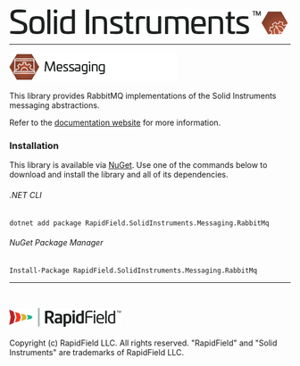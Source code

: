 <!--
Copyright (c) RapidField LLC. Licensed under the MIT License. See LICENSE.txt in the project root for license information.
-->

![Solid Instruments logo](../../SolidInstruments.Logo.Color.Transparent.500w.png)
- - -

![Messaging label](../RapidField.SolidInstruments.Messaging/Label.Messaging.300w.png)

This library provides RabbitMQ implementations of the Solid Instruments messaging abstractions.

Refer to the [documentation website](https://www.solidinstruments.com/api/RapidField.SolidInstruments.Messaging.RabbitMq.html) for more information.

### Installation

This library is available via [NuGet](https://docs.microsoft.com/en-us/nuget/quickstart/install-and-use-a-package-in-visual-studio). Use one of the commands below to download and install the library and all of its dependencies.

###### .NET CLI

```shell
dotnet add package RapidField.SolidInstruments.Messaging.RabbitMq
```

###### NuGet Package Manager

```shell
Install-Package RapidField.SolidInstruments.Messaging.RabbitMq
```

- - -
<br />

![RapidField logo](../../RapidField.Logo.Color.Black.Transparent.200w.png)
<br /><br />
Copyright (c) RapidField LLC. All rights reserved. "RapidField" and "Solid Instruments" are trademarks of RapidField LLC.